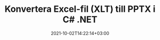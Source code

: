 ---
############################# Static ############################
layout: "autogen-gist"
date: 2021-10-02T14:22:14+03:00
draft: false
path: "sv/total/net/conversion/xlt-to-pptx/"
other_out_formats: "PDF DOC DOCX DOCM DOT DOTX DOTM TXT RTF HTML HTM MHTML MHT XLS XLSX XLSM XLSB XLT XLTX XLTM XLAM CSV TSV DIF SXC FODS PPT PPTX PPS PPSX PPSM POT POTX PPTM POTM ODT OTT OTP ODP ODS EMZ WMZ SVG SVGZ XPS TEX DCM WMF EMF BMP PNG GIF JPEG TIFF ICO WEBP JP2 TGA PSB PSD EPUB MD XML JSON DICOM FODP JPG"
ad_headline: "Konvertera XLT till PPTX | .NET"
ad_description: "Mest exakta XLT till PPTX dokumentkonverteringslösning för dina .NET-applikationer."

############################# Head ############################
head_title: "Konvertera Excel XLT till PPTX i C# ASP.NET | .NET-dokumentkonvertering"
head_description: ".NET Excel kalkylblad dokumentformat konvertering API. Konvertera XLT till PPTX och 100+ andra bilder och dokumentfilformat i .NET (C#, VB.NET, ASP.NET & .NET Core) applikationer."

############################# Header ############################
title: "Konvertera Excel-fil (XLT) till PPTX i C# .NET"
description: "Använd inbyggt Excel-dokumentkonverterings-API för att konvertera XLT till PPTX i C# VB.NET & ASP.NET-applikationer. Arbeta med flexibla dokumentkonverteringsfunktioner för att anpassa det resulterande dokumentets utseende. Konvertera alla populära Excel-kalkylbladsformat till och från Word-dokument, PowerPoint-presentationer, PDF, Photoshop, e-bok, webb- och bildfilformat. Konvertera hela dokumentet eller välj specifika sidor i källdokumentfilen baserat på de selektiva sidnumren eller sidintervallen och konvertera enkelt till ett dokumentformat som stöds."

############################# SubMenu ############################
submenu:
    enable: false

############################# Content ############################
content:
    enable: true
    block:
    - title_left: "Hur man konverterar XLT till PPTX i C# .NET"
      content_left: |
          Följ dessa enkla steg för konvertering av XLT till PPTX i .NET. Visa det konverterade PPTX-dokumentet som det är eller rendera och visa det som HTML utan att använda någon extern programvara.

          -   Skapa **Converter**-objekt för att konvertera XLT-dokument
          -   Ställ in konverteringsalternativen för PPTX-format
          -   Anrop **Convert** för klassinstansen **Converter** för konvertering till PPTX
          -   Ställ in alternativ för HTML-visning
          -   Skapa **Viewer**-objekt för att se konverterad PPTX som HTML
          
      title_right: "Nedladdningar och installationsinstruktioner"
      content_right: |
          Du behöver namnrymder `GroupDocs.Conversion` och `GroupDocs.Viewer` för att konvertera Word-filformat till ett brett utbud av bilder och dokumenttyper som PDF, Microsoft Office (Word, Excel, PowerPoint, Project, Outlook), OpenDocument, HTML och CAD-diagram. Utforska andra [.NET API:er för Office-dokument](https://products.conholdate.com/total/net/) som erbjuds av Conholdate.Total.
          
          Hämta respektive monteringsfiler från [Nedladdningar](https://downloads.conholdate.com/total/net) eller hämta hela paketet från [NuGet](https://www.nuget.org/packages/Conholdate.Total/) för att lägga till `Conholdate.Total for .NET` direkt i din arbetsyta.
          
      gisthash: "4f311c07ae9ee691b8afb7960aa6c806"
      gistfile: "excel-to-pdf-conversion.cs"

    - title_left: "Lägg till text eller bildvattenstämpel till PPTX i C#"
      content_left: |
          Konvertera dokument (XLT till PPTX) exakt som originalfilen och använd text- eller bildvattenstämplar på de konverterade dokumentsidorna med C# .NET.

          -   Skapa **Converter**-objekt för att konvertera XLT-dokument
          -   Skapa en ny instans av klassen **WatermarkOptions**
          -   Ange egenskaper för vattenstämpel (färg, bredd, text, bild etc)
          -   Instantiera rätt **ConvertOptions**-klass
          -   Ställ in egenskapen **Watermark** för **ConvertOptions**-instansen
          -   Anrop **Convert** för klassinstansen **Converter** för konvertering till PPTX
        
      title_right: "Utdrag av källdokumentinformation"
      content_right: |
          Funktionen för att extrahera dokumentinformation gör det inte bara möjligt att få den grundläggande informationen om källdokumentfilen utan den stöder också extrahering av värdefull filformatsspecifik information såsom projektstart- och slutdatum för en Microsoft Project-fil, eventuella utskriftsrestriktioner för ett PDF-dokument, lista över mappar som ingår i en Outlook-datafil etc.

          Konvertera populära dokumentfilformat på olika operativsystem som Windows, Linux eller macOS medan du använder plattformar som Windows Azure, Mono och Xamarin.
          
      gisthash: "a15affe15284876ce010a315a09da1f0"
      gistfile: "convert-word-to-pdf-and-add-text-watermark-to-converted-pdf.cs"

    - title_left: "Konvertera JSON-fil till Excel i C# .NET"
      content_left: |
          Att konvertera en JSON-fil till Excel i .NET är nu enklare med Conholdate.Total för .NET API:er. Använd JSON-filen som en datakälla och konvertera den exakt till ett Excel-kalkylarksfilformat genom att lägga till några rader C #kod utan att använda någon extern programvara.

          -   Skapa **Converter**-objekt för att konvertera JSON-fil
          -   Instantiera klassen **SpreadsheetConvertOptions**
          -   Anrop **Konverteringsmetoden** för klassinstansen **Converter** för konvertering till XLSX
          
      title_right: "Ladda och konvertera fjärrplacerade dokument"
      content_right: |
          Genom att använda Conholdate.Total för .NET – utvecklare kan ladda och konvertera dokument från olika avlägsna platser och molndokumentlagringsresurser som Amazon S3, Microsoft Azure Blob, FTP, lokal disk, stream eller en enkel URL. Du behöver bara specificera metoden för att erhålla fjärrbelägen dokumentström och sedan skicka den vidare till klassen Converter som en konstruktor.
          
          Conholdate.Total för .NET API:er är inbyggda i Windows Forms, ASP.NET, WPF, WCF eller någon typ av applikation baserad på .NET Framework 2.0 eller senare.
          
      gisthash: "7864dd1c0c16ca647722d18664d5c84a"
      gistfile: "json-to-excel-spreadsheet-conversion.cs"

############################# About Formats ############################
about_formats:
    enable: false
############################# More Formats ############################
more_formats:
    enable: true
    auto: false
    other_out_formats: PDF DOC DOCX DOCM DOT DOTX DOTM TXT RTF HTML HTM MHTML MHT XLS XLSX XLSM XLSB XLT XLTX XLTM XLAM CSV TSV DIF SXC FODS PPT PPTX PPS PPSX PPSM POT POTX PPTM POTM ODT OTT OTP ODP ODS EMZ WMZ SVG SVGZ XPS TEX DCM WMF EMF BMP PNG GIF JPEG TIFF ICO WEBP JP2 TGA PSB PSD EPUB MD XML JSON DICOM FODP JPG
############################# Back to top ###############################
back_to_top:
  enable: true
---